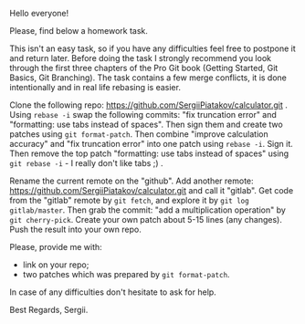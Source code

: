Hello everyone!

Please, find below a homework task.

This isn't an easy task, so if you have any difficulties feel free to postpone it and return later. Before doing the task I strongly recommend you look through the first three chapters of the Pro Git book (Getting Started, Git Basics, Git Branching). The task contains a few merge conflicts, it is done intentionally and in real life rebasing is easier.

Clone the following repo: https://github.com/SergiiPiatakov/calculator.git .
Using `rebase -i` swap the following commits: "fix truncation error" and "formatting: use tabs instead of spaces".
Then sign them and create two patches using `git format-patch`.
Then combine "improve calculation accuracy" and "fix truncation error" into one patch using `rebase -i`. Sign it.
Then remove the top patch "formatting: use tabs instead of spaces" using `git rebase -i` - I really don't like tabs ;) .

Rename the current remote on the "github". Add another remote: https://github.com/SergiiPiatakov/calculator.git and call it "gitlab".
Get code from the "gitlab" remote by `git fetch`, and explore it by `git log gitlab/master`.
Then grab the commit: "add a multiplication operation" by `git cherry-pick`.
Create your own patch about 5-15 lines (any changes).
Push the result into your own repo.

Please, provide me with:
- link on your repo;
- two patches which was prepared by `git format-patch`.

In case of any difficulties don't hesitate to ask for help.

Best Regards,
Sergii.
